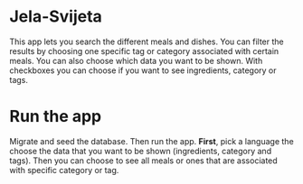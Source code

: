 # Jela-Svijeta
This app lets you search the different meals and dishes.
You can filter the results by choosing one specific tag or category associated with certain meals.
You can also choose which data you want to be shown. With checkboxes you can choose if you want to see ingredients, category or tags.

# Run the app
Migrate and seed the database.
Then run the app.
<b>First</b>, pick a language the choose the data that you want to be shown (ingredients, category and tags). Then you can choose to see all meals or ones that are associated with specific category or tag.

